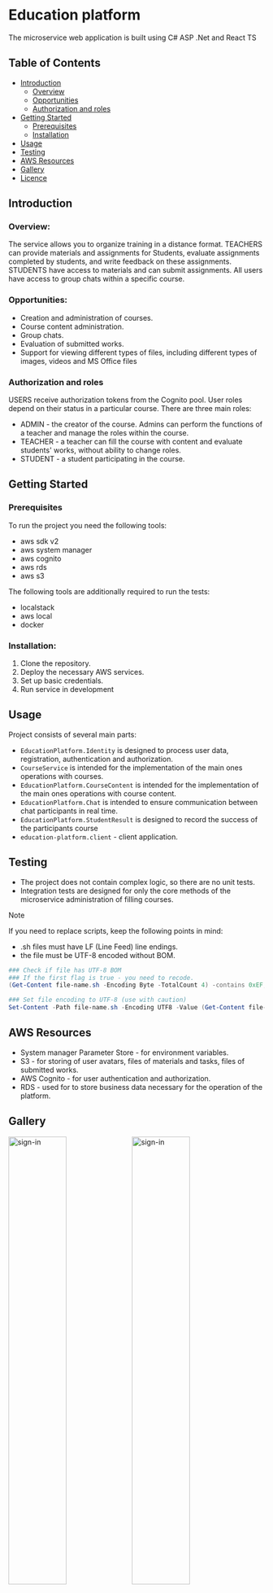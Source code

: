 # Education platform

The microservice web application is built using C# ASP .Net and React TS

## Table of Contents
- [Introduction](#introduction)
    - [Overview](#overview)
    - [Opportunities](#opportunities)
    - [Authorization and roles](#authorization-and-roles)
- [Getting Started](#getting-started)
    - [Prerequisites](#prerequisites)
    - [Installation](#installation)
- [Usage](#usage)
- [Testing](#testing)
- [AWS Resources](#aws-resources)
- [Gallery](#gallery)
- [Licence](#licence)

## Introduction

### Overview:

The service allows you to organize training in a distance format. TEACHERS can provide materials and assignments for Students, evaluate assignments completed by students, and write feedback on these assignments. STUDENTS have access to materials and can submit assignments. All users have access to group chats within a specific course.

### Opportunities:

- Creation and administration of courses.
- Course content administration.
- Group chats.
- Evaluation of submitted works.
- Support for viewing different types of files, including different types of images, videos and MS Office files

### Authorization and roles

USERS receive authorization tokens from the Cognito pool. User roles depend on their status in a particular course. There are three main roles:
- ADMIN - the creator of the course. Admins can perform the functions of a teacher and manage the roles within the course.
- TEACHER - a teacher can fill the course with content and evaluate students' works, without ability to change roles. 
- STUDENT - a student participating in the course.

## Getting Started

### Prerequisites

To run the project you need the following tools:
- aws sdk v2
- aws system manager
- aws cognito
- aws rds
- aws s3

The following tools are additionally required to run the tests:
- localstack
- aws local
- docker

### Installation:

1. Clone the repository.
2. Deploy the necessary AWS services.
3. Set up basic credentials.
4. Run service in development

## Usage

Project consists of several main parts:
- `EducationPlatform.Identity` is designed to process user data, 
registration, authentication and authorization.
- `CourseService` is intended for the implementation of the main ones operations with courses.
- `EducationPlatform.CourseContent` is intended for the implementation of the main ones operations with course content.
- `EducationPlatform.Chat` is intended to ensure communication between chat participants in real time.
- `EducationPlatform.StudentResult` is designed to record the success of the participants course
- `education-platform.client` - client application.

## Testing

- The project does not contain complex logic, so there are no unit tests.
- Integration tests are designed for only the core methods of the microservice administration of filling courses.

>[!NOTE]
>If you need to replace scripts, keep the following points in mind:
>- .sh files must have LF (Line Feed) line endings.
>- the file must be UTF-8 encoded without BOM. 
>```powershell
>### Check if file has UTF-8 BOM
>### If the first flag is true - you need to recode.
>(Get-Content file-name.sh -Encoding Byte -TotalCount 4) -contains 0xEF, 0xBB, 0xBF
>
>### Set file encoding to UTF-8 (use with caution)
>Set-Content -Path file-name.sh -Encoding UTF8 -Value (Get-Content file-name.sh)
>```

## AWS Resources

- System manager Parameter Store - for environment variables.
- S3 - for storing of user avatars, files of materials and tasks, files of submitted works.
- AWS Cognito - for user authentication and authorization.
- RDS - used for to store business data necessary for the operation of the platform.

## Gallery

<img alt="sign-in" src="https://github.com/Veselun3007/Education_Platform/assets/70714177/427f1f30-0b13-4fa1-9be6-e1f7f89b9684" 
  width="47.5%"></img> 
<img alt="sign-in" src="https://github.com/Veselun3007/Education_Platform/assets/70714177/db7568bd-6aca-4357-ae7a-e9323351e444" 
  width="47.5%"></img>
<img alt="main-course" src="https://github.com/Veselun3007/Education_Platform/assets/70714177/03fa957c-6cb0-42ff-a0ee-92dd43995df3" 
  width="47.5%"></img> 
<img alt="main-in-course" src="https://github.com/Veselun3007/Education_Platform/assets/70714177/f459e929-3261-4699-9fc4-32ac77e486eb" 
  width="47.5%"></img>
<img alt="form" src="https://github.com/Veselun3007/Education_Platform/assets/70714177/c52c0358-6333-48d1-9a2d-f5614d23d5a9" 
  width="47.5%"></img> 
<img alt="chat" src="https://github.com/Veselun3007/Education_Platform/assets/70714177/6139a20a-6932-49bc-95da-d495be3d0406" 
  width="47.5%"></img>

## Licence

GitHub Changelog Generator is released under the [MIT License](https://opensource.org/license/MIT).
